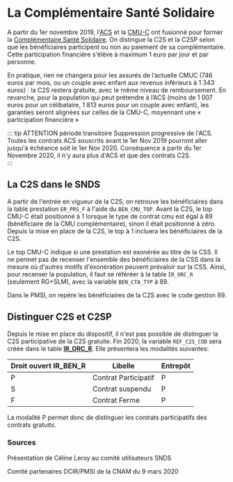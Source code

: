 # La Complémentaire Santé Solidaire

A partir du 1er novembre 2019, l'[ACS](fiches/acs.md) et la [CMU-C](fiches/cmu_c.md) ont fusionné pour former 
la [Complémentaire Santé Solidaire](https://www.complementaire-sante-solidaire.gouv.fr/).
On distingue la C2S et la C2SP selon que les bénéficiaires participent ou non au paiement de sa complémentaire.
Cette participation financière s'élève à maximum 1 euro par jour et par personne. 

En pratique, rien ne changera pour les assurés de l’actuelle CMUC (746 euros par mois, ou un couple avec enfant aux revenus inférieurs à 1 343 euros) 
: la C2S restera gratuite, avec le même niveau de remboursement.
En revanche, pour la population qui peut prétendre à l’ACS (moins de  1 007 euros pour un célibataire, 1 813 euros pour un couple avec enfant),
les garanties seront alignées sur celles de la CMU-C, moyennant une « participation financière »

::: tip ATTENTION période transitoire
Suppression progressive de l'ACS. Toutes les contrats ACS souscrits avant le 1er Nov 2019 pourront aller jusqu'à échéance soit le 1er Nov 2020. 
Conséquence à partir du 1er Novembre 2020, il n'y aura plus d'ACS et que des contrats C2S.   
:::


## La C2S dans le SNDS

A partir de l'entrée en vigueur de la C2S, on retrouve les bénéficiaires dans la table prestation `ER_PRS_F` à l'aide du `BEN_CMU_TOP`. 
Avant la C2S, le top CMU-C était positionné à 1 lorsque le type de contrat cmu est égal à 89 (bénéficiaire de la CMU complémentaire), 
sinon il était positionné à zéro. Depuis la mise en place de la C2S, le top à 1 incluera les bénéficiaires de la C2S. 

Le top CMU-C indique si une prestation est exonérée au titre de la CSS. 
Il ne permet pas de recenser l'ensemble des bénéficiaires de la CSS dans la mesure où d'autres motifs d'exonération peuvent prévaloir sur la CSS.
Ainsi, pour recenser la population, il faut se référéer à la table `IR_ORC_R`  (seulement RG+SLM), avec la variable `BEN_CTA_TYP` à 89. 

Dans le PMSI, on repère les bénéficiaires de la C2S avec le code gestion 89. 


## Distinguer C2S et C2SP

Depuis le mise en place du dispositif, il n'est pas possible de distinguer la C2S participative de la C2S gratuite. 
Fin 2020, la variable `REF_C2S_COD` sera créée dans le table **[IR\_ORC\_R](../tables/DCIR_DCIRS/IR_ORC_R.md)**.
Elle présentera les modalités suivantes:

|Droit ouvert IR_BEN_R |Libelle|Entrepôt|
|----------------------|-------|--------|
|P | Contrat Participatif 	|		P   |
|S | Contrat suspendu 		|		P   |
|F | Contrat Ferme 			|		P   |

La modalité P permet donc de distinguer les contrats participatifs des contrats gratuits. 



### Sources
Présentation de Céline Leroy au comité utilisateurs SNDS 

Comité partenaires DCIR/PMSI de la CNAM du 9 mars 2020
